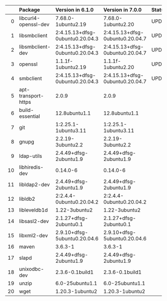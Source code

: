 <!-- markdown-link-check-disable -->

|    | Package              | Version in 6.1.0                | Version in 7.0.0                | Status   |
|---:|:---------------------|:--------------------------------|:--------------------------------|:---------|
|  0 | libcurl4-openssl-dev | 7.68.0-1ubuntu2.19              | 7.68.0-1ubuntu2.20              | UPDATED  |
|  1 | libsmbclient         | 2:4.15.13+dfsg-0ubuntu0.20.04.3 | 2:4.15.13+dfsg-0ubuntu0.20.04.7 | UPDATED  |
|  2 | libsmbclient-dev     | 2:4.15.13+dfsg-0ubuntu0.20.04.3 | 2:4.15.13+dfsg-0ubuntu0.20.04.7 | UPDATED  |
|  3 | openssl              | 1.1.1f-1ubuntu2.19              | 1.1.1f-1ubuntu2.20              | UPDATED  |
|  4 | smbclient            | 2:4.15.13+dfsg-0ubuntu0.20.04.3 | 2:4.15.13+dfsg-0ubuntu0.20.04.7 | UPDATED  |
|  5 | apt-transport-https  | 2.0.9                           | 2.0.9                           |          |
|  6 | build-essential      | 12.8ubuntu1.1                   | 12.8ubuntu1.1                   |          |
|  7 | git                  | 1:2.25.1-1ubuntu3.11            | 1:2.25.1-1ubuntu3.11            |          |
|  8 | gnupg                | 2.2.19-3ubuntu2.2               | 2.2.19-3ubuntu2.2               |          |
|  9 | ldap-utils           | 2.4.49+dfsg-2ubuntu1.9          | 2.4.49+dfsg-2ubuntu1.9          |          |
| 10 | libhiredis-dev       | 0.14.0-6                        | 0.14.0-6                        |          |
| 11 | libldap2-dev         | 2.4.49+dfsg-2ubuntu1.9          | 2.4.49+dfsg-2ubuntu1.9          |          |
| 12 | libldb2              | 2:2.4.4-0ubuntu0.20.04.2        | 2:2.4.4-0ubuntu0.20.04.2        |          |
| 13 | libleveldb1d         | 1.22-3ubuntu2                   | 1.22-3ubuntu2                   |          |
| 14 | libsasl2-dev         | 2.1.27+dfsg-2ubuntu0.1          | 2.1.27+dfsg-2ubuntu0.1          |          |
| 15 | libxml2-dev          | 2.9.10+dfsg-5ubuntu0.20.04.6    | 2.9.10+dfsg-5ubuntu0.20.04.6    |          |
| 16 | maven                | 3.6.3-1                         | 3.6.3-1                         |          |
| 17 | slapd                | 2.4.49+dfsg-2ubuntu1.9          | 2.4.49+dfsg-2ubuntu1.9          |          |
| 18 | unixodbc-dev         | 2.3.6-0.1build1                 | 2.3.6-0.1build1                 |          |
| 19 | unzip                | 6.0-25ubuntu1.1                 | 6.0-25ubuntu1.1                 |          |
| 20 | wget                 | 1.20.3-1ubuntu2                 | 1.20.3-1ubuntu2                 |          |